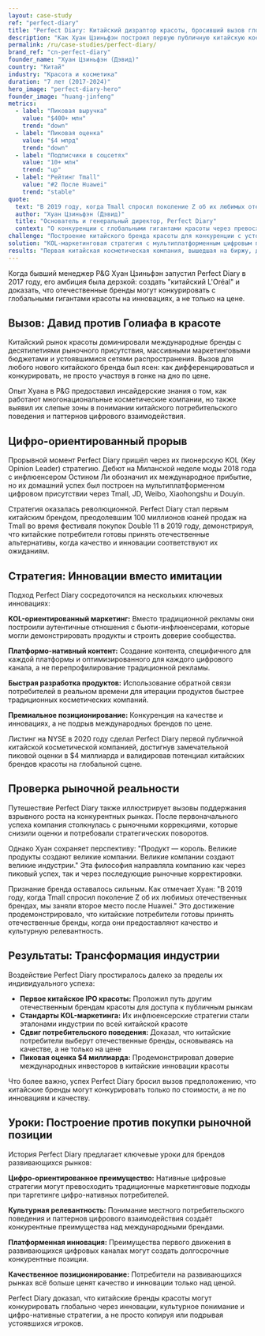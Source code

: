 ```yaml
---
layout: case-study
ref: "perfect-diary"
title: "Perfect Diary: Китайский дизраптор красоты, бросивший вызов глобальным гигантам"
description: "Как Хуан Цзиньфэн построил первую публичную китайскую косметическую компанию через инновационный KOL-маркетинг и цифро-нативные стратегии"
permalink: /ru/case-studies/perfect-diary/
brand_ref: "cn-perfect-diary"
founder_name: "Хуан Цзиньфэн (Дэвид)"
country: "Китай"
industry: "Красота и косметика"
duration: "7 лет (2017-2024)"
hero_image: "perfect-diary-hero"
founder_image: "huang-jinfeng"
metrics:
  - label: "Пиковая выручка"
    value: "$400+ млн"
    trend: "down"
  - label: "Пиковая оценка"
    value: "$4 млрд"
    trend: "down"
  - label: "Подписчики в соцсетях"
    value: "10+ млн"
    trend: "up"
  - label: "Рейтинг Tmall"
    value: "#2 После Huawei"
    trend: "stable"
quote:
  text: "В 2019 году, когда Tmall спросил поколение Z об их любимых отечественных брендах, мы заняли второе место после Huawei. Продукт — король. Великие продукты создают великие компании. Великие компании создают великие индустрии."
  author: "Хуан Цзиньфэн (Дэвид)"
  title: "Основатель и генеральный директор, Perfect Diary"
  context: "О конкуренции с глобальными гигантами красоты через превосходство продукта"
challenge: "Построение китайского бренда красоты для конкуренции с устоявшимися международными гигантами как L'Oréal и Estée Lauder"
solution: "KOL-маркетинговая стратегия с мультиплатформенным цифровым присутствием и партнёрствами с инфлюенсерами"
results: "Первая китайская косметическая компания, вышедшая на биржу, достигла пиковой оценки $4 млрд"
---
```


Когда бывший менеджер P&G Хуан Цзиньфэн запустил Perfect Diary в 2017 году, его амбиция была дерзкой: создать "китайский L'Oréal" и доказать, что отечественные бренды могут конкурировать с глобальными гигантами красоты на инновациях, а не только на цене.

## Вызов: Давид против Голиафа в красоте

Китайский рынок красоты доминировали международные бренды с десятилетиями рыночного присутствия, массивными маркетинговыми бюджетами и устоявшимися сетями распространения. Вызов для любого нового китайского бренда был ясен: как дифференцироваться и конкурировать, не просто участвуя в гонке на дно по цене.

Опыт Хуана в P&G предоставил инсайдерские знания о том, как работают многонациональные косметические компании, но также выявил их слепые зоны в понимании китайского потребительского поведения и паттернов цифрового взаимодействия.

## Цифро-ориентированный прорыв

Прорывной момент Perfect Diary пришёл через их пионерскую KOL (Key Opinion Leader) стратегию. Дебют на Миланской неделе моды 2018 года с инфлюенсером Остином Ли обозначил их международное прибытие, но их домашний успех был построен на мультиплатформенном цифровом присутствии через Tmall, JD, Weibo, Xiaohongshu и Douyin.

Стратегия оказалась революционной. Perfect Diary стал первым китайским брендом, преодолевшим 100 миллионов юаней продаж на Tmall во время фестиваля покупок Double 11 в 2019 году, демонстрируя, что китайские потребители готовы принять отечественные альтернативы, когда качество и инновации соответствуют их ожиданиям.

## Стратегия: Инновации вместо имитации

Подход Perfect Diary сосредоточился на нескольких ключевых инновациях:

**KOL-ориентированный маркетинг:** Вместо традиционной рекламы они построили аутентичные отношения с бьюти-инфлюенсерами, которые могли демонстрировать продукты и строить доверие сообщества.

**Платформо-нативный контент:** Создание контента, специфичного для каждой платформы и оптимизированного для каждого цифрового канала, а не перепрофилирование традиционной рекламы.

**Быстрая разработка продуктов:** Использование обратной связи потребителей в реальном времени для итерации продуктов быстрее традиционных косметических компаний.

**Премиальное позиционирование:** Конкуренция на качестве и инновациях, а не подрыв международных брендов по цене.

Листинг на NYSE в 2020 году сделал Perfect Diary первой публичной китайской косметической компанией, достигнув замечательной пиковой оценки в $4 миллиарда и валидировав потенциал китайских брендов красоты на глобальной сцене.

## Проверка рыночной реальности

Путешествие Perfect Diary также иллюстрирует вызовы поддержания взрывного роста на конкурентных рынках. После первоначального успеха компания столкнулась с рыночными коррекциями, которые снизили оценки и потребовали стратегических поворотов.

Однако Хуан сохраняет перспективу: "Продукт — король. Великие продукты создают великие компании. Великие компании создают великие индустрии." Эта философия направляла компанию как через пиковый успех, так и через последующие рыночные корректировки.

Признание бренда оставалось сильным. Как отмечает Хуан: "В 2019 году, когда Tmall спросил поколение Z об их любимых отечественных брендах, мы заняли второе место после Huawei." Это достижение продемонстрировало, что китайские потребители готовы принять отечественные бренды, когда они предоставляют качество и культурную релевантность.

## Результаты: Трансформация индустрии

Воздействие Perfect Diary простиралось далеко за пределы их индивидуального успеха:

- **Первое китайское IPO красоты:** Проложил путь другим отечественным брендам красоты для доступа к публичным рынкам
- **Стандарты KOL-маркетинга:** Их инфлюенсерские стратегии стали эталонами индустрии по всей китайской красоте
- **Сдвиг потребительского поведения:** Доказал, что китайские потребители выберут отечественные бренды, основываясь на качестве, а не только на цене
- **Пиковая оценка $4 миллиарда:** Продемонстрировал доверие международных инвесторов в китайские инновации красоты

Что более важно, успех Perfect Diary бросил вызов предположению, что китайские бренды могут конкурировать только по стоимости, а не по инновациям и качеству.

## Уроки: Построение против покупки рыночной позиции

История Perfect Diary предлагает ключевые уроки для брендов развивающихся рынков:

**Цифро-ориентированное преимущество:** Нативные цифровые стратегии могут превосходить традиционные маркетинговые подходы при таргетинге цифро-нативных потребителей.

**Культурная релевантность:** Понимание местного потребительского поведения и паттернов цифрового взаимодействия создаёт конкурентные преимущества над международными брендами.

**Платформенная инновация:** Преимущества первого движения в развивающихся цифровых каналах могут создать долгосрочные конкурентные позиции.

**Качественное позиционирование:** Потребители на развивающихся рынках всё больше ценят качество и инновации только над ценой.

Perfect Diary доказал, что китайские бренды красоты могут конкурировать глобально через инновации, культурное понимание и цифро-нативные стратегии, а не просто копируя или подрывая устоявшихся игроков.

